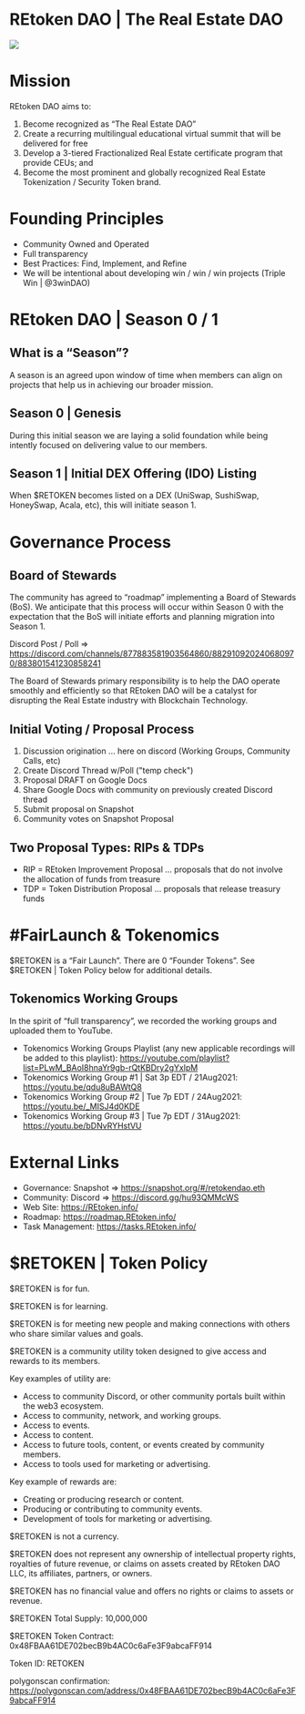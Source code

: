 # REtoken DAO | The Real Estate DAO

![](https://trello.com/1/cards/611c8059f5626f324810f083/attachments/611c808a9c40fc1faa23e9be/download/REtoken_DAO_LLC_(1).png)

# Mission
REtoken DAO aims to:
1. Become recognized as “The Real Estate DAO”
2. Create a recurring multilingual educational virtual summit that will be delivered for free
3. Develop a 3-tiered Fractionalized Real Estate certificate program that provide CEUs; and
4. Become the most prominent and globally recognized Real Estate Tokenization / Security Token brand.

# Founding Principles
* Community Owned and Operated
* Full transparency
* Best Practices: Find, Implement, and Refine
* We will be intentional about developing win / win / win projects (Triple Win | @3winDAO)

# REtoken DAO | Season 0 / 1

## What is a “Season”?
A season is an agreed upon window of time when members can align on projects that help us in achieving our broader mission.

## Season 0 | Genesis
During this initial season we are laying a solid foundation while being intently focused on delivering value to our members.

## Season 1 | Initial DEX Offering (IDO) Listing
When $RETOKEN becomes listed on a DEX (UniSwap, SushiSwap, HoneySwap, Acala, etc), this will initiate season 1.

# Governance Process

## Board of Stewards
The community has agreed to “roadmap” implementing a Board of Stewards (BoS).  We anticipate that this process will occur within Season 0 with the expectation that the BoS will initiate efforts and planning migration into Season 1.

Discord Post / Poll ⇒ https://discord.com/channels/877883581903564860/882910920240680970/883801541230858241

The Board of Stewards primary responsibility is to help the DAO operate smoothly and efficiently so that REtoken DAO will be a catalyst for disrupting the Real Estate industry with Blockchain Technology.

## Initial Voting / Proposal Process
1. Discussion origination ... here on discord (Working Groups, Community Calls, etc)
2. Create Discord Thread w/Poll ("temp check")
3. Proposal DRAFT on Google Docs
4. Share Google Docs with community on previously created Discord thread
5. Submit proposal on Snapshot
6. Community votes on Snapshot Proposal

## Two Proposal Types:  RIPs & TDPs
* RIP = REtoken Improvement Proposal … proposals that do not involve the allocation of funds from treasure
* TDP = Token Distribution Proposal … proposals that release treasury funds

# #FairLaunch & Tokenomics
$RETOKEN is a “Fair Launch”.  There are 0 “Founder Tokens”.  See $RETOKEN | Token Policy below for additional details.

## Tokenomics Working Groups
In the spirit of “full transparency”, we recorded the working groups and uploaded them to YouTube.
* Tokenomics Working Groups Playlist (any new applicable recordings will be added to this playlist): https://youtube.com/playlist?list=PLwM_BAoI8hnaYr9gb-rQtKBDry2gYxlpM
* Tokenomics Working Group #1 | Sat 3p EDT / 21Aug2021: https://youtu.be/qdu8uBAWtQ8
* Tokenomics Working Group #2 | Tue 7p EDT / 24Aug2021: https://youtu.be/_MISJ4d0KDE
* Tokenomics Working Group #3 | Tue 7p EDT / 31Aug2021: https://youtu.be/bDNvRYHstVU

# External Links
* Governance: Snapshot ⇒ https://snapshot.org/#/retokendao.eth
* Community: Discord ⇒ https://discord.gg/hu93QMMcWS
* Web Site: https://REtoken.info/
* Roadmap: https://roadmap.REtoken.info/
* Task Management: https://tasks.REtoken.info/

# $RETOKEN | Token Policy

$RETOKEN is for fun. 

$RETOKEN is for learning. 

$RETOKEN is for meeting new people and making connections with others who share similar values and goals. 

$RETOKEN is a community utility token designed to give access and rewards to its members. 

Key examples of utility are:
* Access to community Discord, or other community portals built within the web3 ecosystem.
* Access to community, network, and working groups.
* Access to events. 
* Access to content.
* Access to future tools, content, or events created by community members.
* Access to tools used for marketing or advertising. 

Key example of rewards are:
* Creating or producing research or content.
* Producing or contributing to community events.
* Development of tools for marketing or advertising.

$RETOKEN is not a currency.

$RETOKEN does not represent any ownership of intellectual property rights, royalties of future revenue, or claims on assets created by REtoken DAO LLC, its affiliates, partners, or owners. 

$RETOKEN has no financial value and offers no rights or claims to assets or revenue.

$RETOKEN Total Supply: 10,000,000

$RETOKEN Token Contract: 0x48FBAA61DE702becB9b4AC0c6aFe3F9abcaFF914

Token ID: RETOKEN

polygonscan confirmation: https://polygonscan.com/address/0x48FBAA61DE702becB9b4AC0c6aFe3F9abcaFF914
